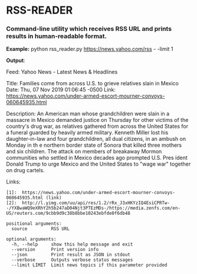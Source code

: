 # RSS-READER

### Command-line utility which receives RSS URL and prints results in human-readable format.

**Example:**
python rss_reader.py https://news.yahoo.com/rss - -limit 1

**Output**:

Feed:  Yahoo News - Latest News & Headlines

Title:  Families come from across U.S. to grieve relatives slain in Mexico
Date:  Thu, 07 Nov 2019 01:06:45 -0500
Link:  https://news.yahoo.com/under-armed-escort-mourner-convoys-060645935.html

Description:  An American man whose grandchildren were slain in a massacre in Mexico demanded justice on Thursday for other victims of the country's drug war, as relatives gathered from
across the United States for a funeral guarded by heavily armed military.  Kenneth Miller lost his daughter-in-law and four grandchildren, all dual citizens, in an ambush on Monday in th
e northern border state of Sonora that killed three mothers and six children.  The attack on members of breakaway Mormon communities who  settled in Mexico decades ago prompted U.S. Pres
ident Donald Trump to urge Mexico and the United States to "wage war" together on drug cartels.

Links:
```
[1]:  https://news.yahoo.com/under-armed-escort-mourner-convoys-060645935.html (link)
[2]:  http://l.yimg.com/uu/api/res/1.2/rRx_J3xHKYzIQ4EsiCPRTw--/YXBwaWQ9eXRhY2h5b247aD04Njt3PTEzMDs-/https://media.zenfs.com/en-US/reuters.com/9cbb9d9c38b8bbe10243ebfde0f6db48
```

```
positional arguments:
  source         RSS URL

optional arguments:
  -h, --help     show this help message and exit
  --version      Print version info
  --json         Print result as JSON in stdout
  --verbose      Outputs verbose status messages
  --limit LIMIT  Limit news topics if this parameter provided
```